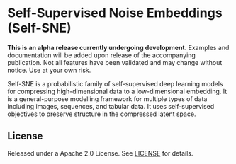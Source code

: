 Self-Supervised Noise Embeddings (Self-SNE)
============
__This is an alpha release currently undergoing development__. Examples and documentation will be added upon release of the accompanying publication. 
Not all features have been validated and may change without notice. Use at your own risk.

Self-SNE is a probabilistic family of self-supervised deep learning models for compressing high-dimensional data to a low-dimensional embedding. It is a general-purpose modelling framework for multiple types of data including images, sequences, and tabular data. It uses self-supervised objectives to preserve structure in the compressed latent space.

License
------------
Released under a Apache 2.0 License. See [LICENSE](https://github.com/jgraving/selfsne/blob/main/LICENSE) for details.
